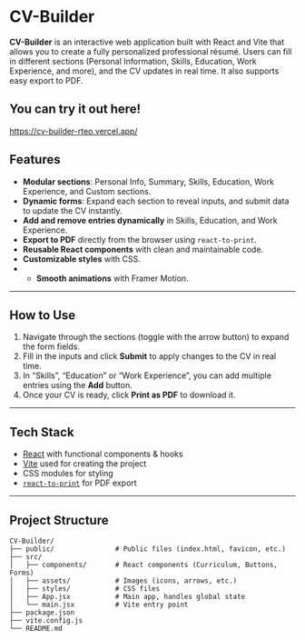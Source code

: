 # CV-Builder

**CV-Builder** is an interactive web application built with React and Vite that allows you to create a fully personalized professional résumé. Users can fill in different sections (Personal Information, Skills, Education, Work Experience, and more), and the CV updates in real time. It also supports easy export to PDF.

## You can try it out here! 

https://cv-builder-rteo.vercel.app/


## Features

* **Modular sections**: Personal Info, Summary, Skills, Education, Work Experience, and Custom sections.
* **Dynamic forms**: Expand each section to reveal inputs, and submit data to update the CV instantly.
* **Add and remove entries dynamically** in Skills, Education, and Work Experience.
* **Export to PDF** directly from the browser using `react-to-print`.
* **Reusable React components** with clean and maintainable code.
* **Customizable styles** with CSS.
* * **Smooth animations** with Framer Motion.

---

## How to Use

1. Navigate through the sections (toggle with the arrow button) to expand the form fields.
2. Fill in the inputs and click **Submit** to apply changes to the CV in real time.
3. In “Skills”, “Education” or “Work Experience”, you can add multiple entries using the **Add** button.
4. Once your CV is ready, click **Print as PDF** to download it.

---

## Tech Stack

* [React](https://react.dev/) with functional components & hooks
* [Vite](https://vitejs.dev/) used for creating the project
* CSS modules for styling
* [`react-to-print`](https://www.npmjs.com/package/react-to-print) for PDF export

---

## Project Structure

```
CV-Builder/
├── public/               # Public files (index.html, favicon, etc.)
├── src/
│   ├── components/       # React components (Curriculum, Buttons, Forms)
│   ├── assets/           # Images (icons, arrows, etc.)
│   ├── styles/           # CSS files
│   ├── App.jsx           # Main app, handles global state
│   └── main.jsx          # Vite entry point
├── package.json
├── vite.config.js
└── README.md
```

